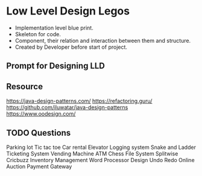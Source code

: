 # Low Level Design Legos

- Implementation level blue print.
- Skeleton for code.
- Component, their relation and interaction between them and structure.
- Created by Developer before start of project.

## Prompt for Designing LLD

## Resource

https://java-design-patterns.com/
https://refactoring.guru/
https://github.com/iluwatar/java-design-patterns
https://www.oodesign.com/

## TODO Questions

Parking lot
Tic tac toe
Car rental
Elevator
Logging system
Snake and Ladder
Ticketing System
Vending Machine
ATM
Chess
File System
Splitwise
Cricbuzz
Inventory Management
Word Processor
Design Undo Redo
Online Auction
Payment Gateway
